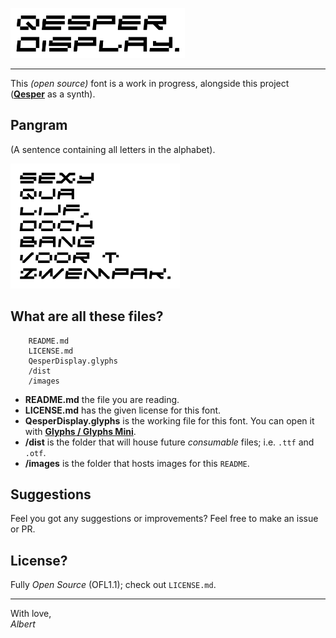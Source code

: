 <p>  
  <a href="https://github.com/albertsmit/qesper/tree/develop/fonts/Qesper%20Display">
    <img src="images/header.png" alt="Header" height="80">
  </a>
</p>

---
This _(open source)_ font is a work in progress, alongside this project (**[Qesper](https://github.com/albertsmit/qesper)** as a synth).

## Pangram
(A sentence containing all letters in the alphabet).
<p>  
    <img src="images/pangram.png" alt="Pangram" height="200">
</p>

## What are all these files?
```
    README.md
    LICENSE.md
    QesperDisplay.glyphs
    /dist
    /images
```

- **README.md**
the file you are reading.
- **LICENSE.md**
has the given license for this font.
- **QesperDisplay.glyphs**
is the working file for this font. You can open it with **[Glyphs / Glyphs Mini](https://glyphsapp.com/)**.
- **/dist**
is the folder that will house future _consumable_ files; i.e. `.ttf` and `.otf`.
- **/images**
is the folder that hosts images for this `README`.

## Suggestions
Feel you got any suggestions or improvements? Feel free to make an issue or PR.

## License?
Fully _Open Source_ (OFL1.1); check out `LICENSE.md`.


---
With love,\
_Albert_

